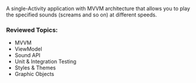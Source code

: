 A single-Activity application with MVVM architecture that allows you to play the specified sounds (screams and so on) at different speeds.

### Reviewed Topics:
- MVVM
- ViewModel
- Sound API
- Unit & Integration Testing
- Styles & Themes
- Graphic Objects
